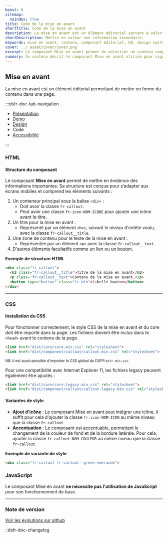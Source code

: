 ```yaml
---
boost: 0
sitemap:
  noindex: true
title: Code de la mise en avant
shortTitle: Code de la mise en avant
description: La mise en avant est un élément éditorial servant à valoriser une information complémentaire dans une page de contenu.
shortDescription: Mettre en valeur une information secondaire.
keywords: mise en avant, contenu, composant éditorial, UX, design system, accessibilité, information, valorisation, page, interface
cover: ../_asset/cover/cover.png
excerpt: Le composant Mise en avant permet de valoriser un contenu complémentaire dans une page, en attirant l’attention de l’usager sans perturber la lecture principale.
summary: Ce contenu décrit le composant Mise en avant utilisé pour signaler une information complémentaire au sein d’un contenu éditorial. Il précise ses cas d’usage, le distingue de la mise en exergue et des alertes, et recommande de limiter son usage à une ou deux occurrences par page. Des règles éditoriales simples sont proposées pour garantir lisibilité et efficacité. Ce guide s’adresse aux concepteurs de contenus et interfaces souhaitant structurer l’information de manière claire et hiérarchisée.
---
```


## Mise en avant

La mise en avant est un élément éditorial permettant de mettre en forme du contenu dans une page.

:::dsfr-doc-tab-navigation

- [Présentation](../index.md)
- [Démo](../demo/index.md)
- [Design](../design/index.md)
- Code
- [Accessibilité](../accessibility/index.md)

:::

### HTML

#### Structure du composant

Le composant **Mise en avant** permet de mettre en évidence des informations importantes. Sa structure est conçue pour s’adapter aux écrans mobiles et comprend les éléments suivants :

1. Un conteneur principal sous la balise `<div>` :
    - Doit avoir la classe `fr-callout`.
    - Peut avoir une classe `fr-icon-NOM-ICONE` pour ajouter une icône avant le titre.
2. Un titre pour la mise en avant :
    - Représenté par un élément `<hx>`, suivant le niveau d'entête voulu, avec la classe `fr-callout__title`.
3. Une zone de contenu pour le texte de la mise en avant :
    - Représentée par un élément `<p>` avec la classe `fr-callout__text`.
4. D'autres éléments facultatifs comme un lien ou un bouton.

**Exemple de structure HTML**

```HTML
<div class="fr-callout">
  <h3 class="fr-callout__title">Titre de la mise en avant</h3>
  <p class="fr-callout__text">Contenu de la mise en avant.</p>
  <button type="button" class="fr-btn">Libellé bouton</button>
</div>
```

---

### CSS

#### Installation du CSS

Pour fonctionner correctement, le style CSS de la mise en avant et du core doit être importé dans la page. Les fichiers doivent être inclus dans le `<head>` avant le contenu de la page.

```HTML
<link href="dist/core/core.min.css" rel="stylesheet">
<link href="dist/component/callout/callout.min.css" rel="stylesheet">
```

<small>NB: Il est aussi possible d'importer le CSS global du DSFR `dsfr.min.css`.</small>

Pour une compatibilité avec Internet Explorer 11, les fichiers legacy peuvent également être ajoutés :

```HTML
<link href="dist/core/core.legacy.min.css" rel="stylesheet">
<link href="dist/component/callout/callout.legacy.min.css" rel="stylesheet">
```

#### Variantes de style

- **Ajout d'icône** : Le composant Mise en avant peut intégrer une icône, il suffit pour cela d'ajouter la classe `fr-icon-NOM-ICON` au même niveau que la classe `fr-callout`.
- **Accentuation** : Le composant est accentuable, permettant le changement de la couleur de fond et de la bordure latérale. Pour cela, ajouter la classe `fr-callout-NOM-COULEUR` au même niveau que la classe `fr-callout`.

**Exemple de variante de style**

```HTML
<div class="fr-callout fr-callout--green-emeraude">
```

### JavaScript

Le composant Mise en avant **ne nécessite pas l'utilisation de JavaScript** pour son fonctionnement de base.

---

### Note de version

[Voir les évolutions sur github](https://github.com/GouvernementFR/dsfr/pulls?q=is%3Apr+is%3Aclosed+is%3Amerged+callout+)

::dsfr-doc-changelog


